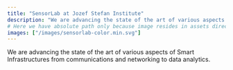 ```yaml
---
title: "SensorLab at Jozef Stefan Institute"
description: "We are advancing the state of the art of various aspects of Smart Infrastructures from communications and networking to data analytics."
# Here we have absolute path only because image resides in assets directory
images: ["/images/sensorlab-color.min.svg"]
---
```


We are advancing the state of the art of various aspects of Smart Infrastructures from communications and networking to data analytics.
